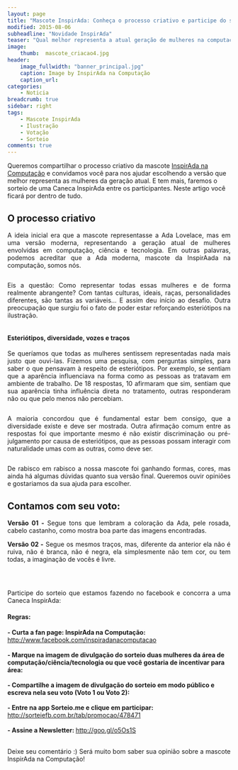 ```yaml
---
layout: page
title: "Mascote InspirAda: Conheça o processo criativo e participe do sorteio!"
modified: 2015-08-06
subheadline: "Novidade InspirAda"
teaser: "Qual melhor representa a atual geração de mulheres na computação, ciência e tecnologia?"
image:
    thumb:  mascote_criacao4.jpg
header:
    image_fullwidth: "banner_principal.jpg"
    caption: Image by InspirAda na Computação
    caption_url: 
categories:
    - Noticia
breadcrumb: true
sidebar: right
tags:
    - Mascote InspirAda
    - Ilustração
    - Votação
    - Sorteio
comments: true
---
```


Queremos compartilhar o processo criativo da mascote <a href="http://inspiradanacomputacao.com" target="_blank">InspirAda na Computação</a> e convidamos você para nos ajudar escolhendo a versão que melhor representa as mulheres da geração atual. E tem mais, faremos o sorteio de uma Caneca InspirAda entre os participantes. Neste artigo você ficará por dentro de tudo. 

<h2>O processo criativo</h2>

<p align="justify">A ideia inicial era que a mascote representasse a Ada Lovelace, mas em uma versão moderna, representando a geração atual de mulheres envolvidas em computação, ciência e tecnologia.  Em outras palavras, podemos acreditar que a Ada moderna, mascote da InspirAada na computação, somos nós.</p>

<img src="http://inspiradanacomputacao.github.io/images/mascote_criacao1.jpg" alt="">

<p align="justify">Eis a questão: Como representar todas essas mulheres e de forma realmente abrangente? Com tantas culturas, ideais, raças, personalidades diferentes, são tantas as variáveis... E assim deu início ao desafio. Outra preocupação que surgiu foi o fato de poder estar reforçando esteriótipos na ilustração.</p>

<img src="http://inspiradanacomputacao.github.io/images/mascote_criacao3.jpg" alt="">

<h4>Esteriótipos, diversidade, vozes e traços</h4>

<p align="justify">Se queríamos que todas as mulheres sentissem representadas nada mais justo que ouvi-las. Fizemos uma pesquisa, com perguntas simples, para saber o que pensavam à respeito de esteriótipos. Por exemplo, se sentiam que a aparência influenciava na forma como as pessoas as tratavam em ambiente de trabalho. De 18 respostas, 10 afirmaram que sim, sentiam que sua aparência tinha influência direta no tratamento, outras responderam não ou que pelo menos não percebiam.</p>

<img src="http://inspiradanacomputacao.github.io/images/mascote_criacao2.jpg" alt="">

<p align="justify">A maioria concordou que é fundamental estar bem consigo, que a diversidade existe e deve ser mostrada. Outra afirmação comum entre as respostas foi que importante mesmo é não existir discriminação ou pré-julgamento por causa de esteriótipos, que as pessoas possam interagir com naturalidade umas com as outras, como deve ser.</p>

<img src="http://inspiradanacomputacao.github.io/images/mascote_criacao4.jpg" alt="">

<p align="justify">De rabisco em rabisco a nossa mascote foi ganhando formas, cores, mas ainda há algumas dúvidas quanto sua versão final. Queremos ouvir opiniões e gostariamos da sua ajuda para escolher. 


<h2>Contamos com seu voto: </h2>

<p align="justify"><strong>Versão 01 -</strong> Segue tons que lembram a coloração da Ada, pele rosada, cabelo castanho, como mostra boa parte das imagens encontradas.</p>


<p align="justify"><strong>Versão 02 -</strong> Segue os mesmos traços, mas, diferente da anterior ela não é ruiva, não é branca, não é negra, ela simplesmente não tem cor, ou tem todas, a imaginação de vocês é livre. </p>

<img src="http://inspiradanacomputacao.github.io/images/sorteio_caneca_votacao.jpg" alt=""> <br />


<br /><p align="justify">Participe do sorteio que estamos fazendo no facebook e concorra a uma Caneca InspirAda:</p>

<h4>Regras:</h4>
<p>
	<strong>- Curta a fan page: InspirAda na Computação: </strong><a href="http://www.facebook.com/inspiradanacomputacao" target="_blank">http://www.facebook.com/inspiradanacomputacao</a><br /><br />
	<strong>- Marque na imagem de divulgação do sorteio duas mulheres da área de computação/ciência/tecnologia ou que você gostaria de incentivar para área: </strong><br /><br />
	<strong>- Compartilhe a imagem de divulgação do sorteio em modo público e escreva nela seu voto (Voto 1 ou Voto 2):</strong><br /><br />
	<strong>- Entre na app Sorteio.me e clique em participar:</strong> <a href="http://sorteiefb.com.br/tab/promocao/478471" target="_blank">http://sorteiefb.com.br/tab/promocao/478471</a><br /><br />
	<strong>- Assine a Newsletter: </strong><a href="http://goo.gl/o5Os1S" target="_blank">http://goo.gl/o5Os1S</a><br /><br />
</p>

<p align="justify">Deixe seu comentário :) Será muito bom saber sua opinião sobre a mascote InspirAda na Computação! <br />